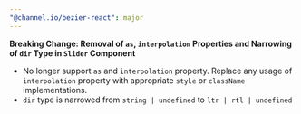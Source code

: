 ```yaml
---
"@channel.io/bezier-react": major
---
```


**Breaking Change: Removal of `as`, `interpolation` Properties and Narrowing of `dir` Type in `Slider` Component**

- No longer support `as` and `interpolation` property. Replace any usage of `interpolation` property with appropriate `style` or `className` implementations.
- `dir` type is narrowed from `string | undefined` to `ltr | rtl | undefined`
